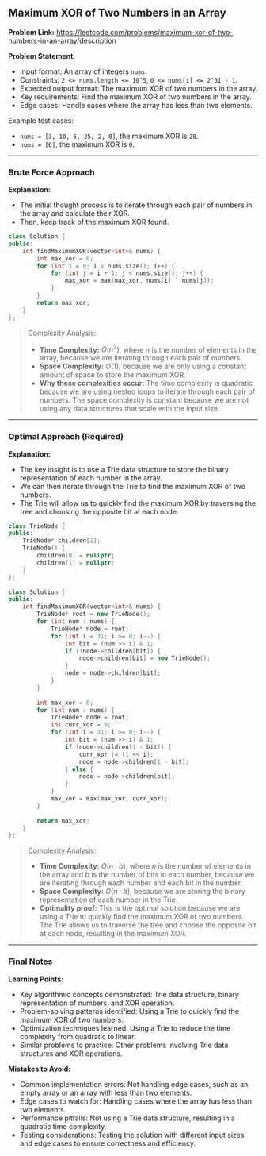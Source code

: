 ## Maximum XOR of Two Numbers in an Array

**Problem Link:** https://leetcode.com/problems/maximum-xor-of-two-numbers-in-an-array/description

**Problem Statement:**
- Input format: An array of integers `nums`.
- Constraints: `2 <= nums.length <= 10^5`, `0 <= nums[i] <= 2^31 - 1`.
- Expected output format: The maximum XOR of two numbers in the array.
- Key requirements: Find the maximum XOR of two numbers in the array.
- Edge cases: Handle cases where the array has less than two elements.

Example test cases:
- `nums = [3, 10, 5, 25, 2, 8]`, the maximum XOR is `28`.
- `nums = [0]`, the maximum XOR is `0`.

---

### Brute Force Approach

**Explanation:**
- The initial thought process is to iterate through each pair of numbers in the array and calculate their XOR.
- Then, keep track of the maximum XOR found.

```cpp
class Solution {
public:
    int findMaximumXOR(vector<int>& nums) {
        int max_xor = 0;
        for (int i = 0; i < nums.size(); i++) {
            for (int j = i + 1; j < nums.size(); j++) {
                max_xor = max(max_xor, nums[i] ^ nums[j]);
            }
        }
        return max_xor;
    }
};
```

> Complexity Analysis:
> - **Time Complexity:** $O(n^2)$, where $n$ is the number of elements in the array, because we are iterating through each pair of numbers.
> - **Space Complexity:** $O(1)$, because we are only using a constant amount of space to store the maximum XOR.
> - **Why these complexities occur:** The time complexity is quadratic because we are using nested loops to iterate through each pair of numbers. The space complexity is constant because we are not using any data structures that scale with the input size.

---

### Optimal Approach (Required)

**Explanation:**
- The key insight is to use a Trie data structure to store the binary representation of each number in the array.
- We can then iterate through the Trie to find the maximum XOR of two numbers.
- The Trie will allow us to quickly find the maximum XOR by traversing the tree and choosing the opposite bit at each node.

```cpp
class TrieNode {
public:
    TrieNode* children[2];
    TrieNode() {
        children[0] = nullptr;
        children[1] = nullptr;
    }
};

class Solution {
public:
    int findMaximumXOR(vector<int>& nums) {
        TrieNode* root = new TrieNode();
        for (int num : nums) {
            TrieNode* node = root;
            for (int i = 31; i >= 0; i--) {
                int bit = (num >> i) & 1;
                if (!node->children[bit]) {
                    node->children[bit] = new TrieNode();
                }
                node = node->children[bit];
            }
        }
        
        int max_xor = 0;
        for (int num : nums) {
            TrieNode* node = root;
            int curr_xor = 0;
            for (int i = 31; i >= 0; i--) {
                int bit = (num >> i) & 1;
                if (node->children[1 - bit]) {
                    curr_xor |= (1 << i);
                    node = node->children[1 - bit];
                } else {
                    node = node->children[bit];
                }
            }
            max_xor = max(max_xor, curr_xor);
        }
        
        return max_xor;
    }
};
```

> Complexity Analysis:
> - **Time Complexity:** $O(n \cdot b)$, where $n$ is the number of elements in the array and $b$ is the number of bits in each number, because we are iterating through each number and each bit in the number.
> - **Space Complexity:** $O(n \cdot b)$, because we are storing the binary representation of each number in the Trie.
> - **Optimality proof:** This is the optimal solution because we are using a Trie to quickly find the maximum XOR of two numbers. The Trie allows us to traverse the tree and choose the opposite bit at each node, resulting in the maximum XOR.

---

### Final Notes

**Learning Points:**
- Key algorithmic concepts demonstrated: Trie data structure, binary representation of numbers, and XOR operation.
- Problem-solving patterns identified: Using a Trie to quickly find the maximum XOR of two numbers.
- Optimization techniques learned: Using a Trie to reduce the time complexity from quadratic to linear.
- Similar problems to practice: Other problems involving Trie data structures and XOR operations.

**Mistakes to Avoid:**
- Common implementation errors: Not handling edge cases, such as an empty array or an array with less than two elements.
- Edge cases to watch for: Handling cases where the array has less than two elements.
- Performance pitfalls: Not using a Trie data structure, resulting in a quadratic time complexity.
- Testing considerations: Testing the solution with different input sizes and edge cases to ensure correctness and efficiency.